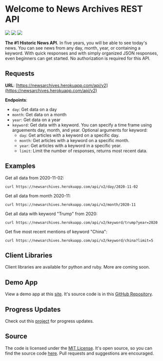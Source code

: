 # Welcome to News Archives REST API

![](https://heroku-status-badges.herokuapp.com/newsarchives)
![](https://img.shields.io/pypi/v/newsarchives?color=blue)
![](https://img.shields.io/gem/v/newsarchives?color=darkred)

**The #1 Historic News API.** In five years, you will be able to see today's news. You can see news from any day, month, year, or containing a keyword. With quick responses and with simply organized JSON responses, even beginners can get started. No authorization is required for this API.

## Requests
**URL**:
[https://newsarchives.herokuapp.com/api/v2](https://newsarchives.herokuapp.com/api/v2)

**Endpoints**: 

* `day`: Get data on a day
* `month`: Get data on a month
* `year`: Get data on a year
* `keyword`: Get data with a keyword. You can specify a time frame using arguements day, month, and year. Optional arguments for keyword:
    * `day`: Get articles with a keyword on a specific day.
    * `month`: Get articles with a keyword on a specific month.
    * `year`: Get articles with a keyword in a specific year.
    * `limit`: Limit the number of responses, returns most recent data.

## Examples
Get all data from 2020-11-02:

    curl https://newsarchives.herokuapp.com/api/v2/day/2020-11-02

Get all data from month 2020-11:

    curl https://newsarchives.herokuapp.com/api/v2/month/2020-11

Get all data with keyword "Trump" from 2020:

    curl https://newsarchives.herokuapp.com/api/v2/keyword/trump?year=2020

Get five most recent mentions of keyword "China":

    curl https://newsarchives.herokuapp.com/api/v2/keyword/china?limit=5

## Client Libraries
Client libraries are available for python and ruby. More are coming soon.

## Demo App

View a demo app at this [site](https://newsarchives.herokuapp.com/demo). It's source code is in this [GitHub Repository](https://github.com/gadhagod/News-Archives).

## Progress Updates

Check out this [project](https://github.com/gadhagod/News-Archives/projects/1) for progress updates.

## Source

The code is licensed under the [MIT License](https://github.com/gadhagod/News-Archives/blob/master/LICENSE). It's open source, so you can find the source code [here](https://github.com/gadhagod/News-Archives). Pull requests and suggestions are encouraged.